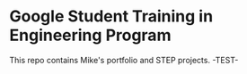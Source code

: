 # Google Student Training in Engineering Program

This repo contains Mike's portfolio and STEP projects.
-TEST-
